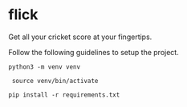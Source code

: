 # flick
Get all your cricket score at your fingertips. 

Follow the following guidelines to setup the project.

``` python3 -m venv venv ```

``` source venv/bin/activate```

```pip install -r requirements.txt```

